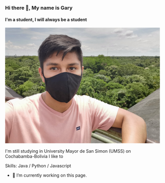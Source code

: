### Hi there 👋, My name is Gary
#### I'm a student, I will always be a student
[![I'm a student, I will always be a student](https://raw.githubusercontent.com/garyMamaniCortez/garyMamaniCortez/master/img/readme.jpg)](https://www.youtube.com/watch?v=Gs069dndIYk)

I'm still studying in University Mayor de San Simon (UMSS) on Cochabamba-Bolivia
I like to 

Skills: Java / Python / Javascript 

- 🔭 I’m currently working on this page. 






<!--
**garyMamaniCortez/garyMamaniCortez** is a ✨ _special_ ✨ repository because its `README.md` (this file) appears on your GitHub profile.

Here are some ideas to get you started:

- 🔭 I’m currently working on ...
- 🌱 I’m currently learning ...
- 👯 I’m looking to collaborate on ...
- 🤔 I’m looking for help with ...
- 💬 Ask me about ...
- 📫 How to reach me: ...
- 😄 Pronouns: ...
- ⚡ Fun fact: ...
-->
